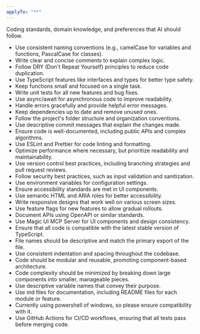 ```yaml
---
applyTo: "**"
---
```


Coding standards, domain knowledge, and preferences that AI should follow.

- Use consistent naming conventions (e.g., camelCase for variables and functions, PascalCase for classes).
- Write clear and concise comments to explain complex logic.
- Follow DRY (Don't Repeat Yourself) principles to reduce code duplication.
- Use TypeScript features like interfaces and types for better type safety.
- Keep functions small and focused on a single task.
- Write unit tests for all new features and bug fixes.
- Use async/await for asynchronous code to improve readability.
- Handle errors gracefully and provide helpful error messages.
- Keep dependencies up to date and remove unused ones.
- Follow the project's folder structure and organization conventions.
- Use descriptive commit messages that explain the changes made.
- Ensure code is well-documented, including public APIs and complex algorithms.
- Use ESLint and Prettier for code linting and formatting.
- Optimize performance where necessary, but prioritize readability and maintainability.
- Use version control best practices, including branching strategies and pull request reviews.
- Follow security best practices, such as input validation and sanitization.
- Use environment variables for configuration settings.
- Ensure accessibility standards are met in UI components.
- Use semantic HTML and ARIA roles for better accessibility.
- Write responsive designs that work well on various screen sizes.
- Use feature flags for new features to allow gradual rollouts.
- Document APIs using OpenAPI or similar standards.
- Use Magic UI MCP Server for UI components and design consistency.
- Ensure that all code is compatible with the latest stable version of TypeScript.
- File names should be descriptive and match the primary export of the file.
- Use consistent indentation and spacing throughout the codebase.
- Code should be modular and reusable, promoting component-based architecture.
- Code complexity should be minimized by breaking down large components into smaller, manageable pieces.
- Use descriptive variable names that convey their purpose.
- Use md files for documentation, including README files for each module or feature.
- Currently using powershell of windows, so please ensure compatibility with it.
- Use GitHub Actions for CI/CD workflows, ensuring that all tests pass before merging code.
